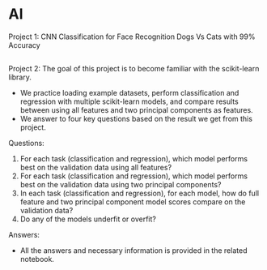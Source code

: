 # AI
Project 1: CNN Classification for Face Recognition Dogs Vs Cats with 99% Accuracy
##
Project 2: The goal of this project is to become familiar with the scikit-learn library.
* We practice loading example datasets, perform classification and regression with multiple scikit-learn models, and compare results between using all features and two principal components as features.
* We answer to four key questions based on the result we get from this project.

Questions:
1. For each task (classification and regression), which model performs best on the validation data using all features?
2. For each task (classification and regression), which model performs best on the validation data using two principal components?
3. In each task (classification and regression), for each model, how do full feature and two principal component model scores compare on the validation data?
4. Do any of the models underfit or overfit? 

Answers:
* All the answers and necessary information is provided in the related notebook.
##
